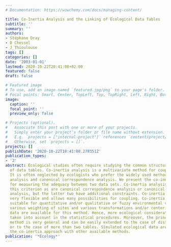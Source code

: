 ```yaml
---
# Documentation: https://wowchemy.com/docs/managing-content/

title: Co-Inertia Analysis and the Linking of Ecological Data Tables
subtitle: ''
summary: ''
authors:
- Stéphane Dray
- D Chessel
- J Thioulouse
tags: []
categories: []
date: '2003-01-01'
lastmod: 2020-10-22T20:41:08+02:00
featured: false
draft: false

# Featured image
# To use, add an image named `featured.jpg/png` to your page's folder.
# Focal points: Smart, Center, TopLeft, Top, TopRight, Left, Right, BottomLeft, Bottom, BottomRight.
image:
  caption: ''
  focal_point: ''
  preview_only: false

# Projects (optional).
#   Associate this post with one or more of your projects.
#   Simply enter your project's folder or file name without extension.
#   E.g. `projects = ["internal-project"]` references `content/project/deep-learning/index.md`.
#   Otherwise, set `projects = []`.
projects: []
publishDate: '2020-10-22T18:41:08.278351Z'
publication_types:
- '2'
abstract: Ecological studies often require studying the common structure of a pair
  of data tables. Co-inertia analysis is a multivariate method for coupling two tables.
  It is often neglected by ecologists who prefer the widely used methods of redundancy
  analysis and canonical correspondence analysis. We present the co-inertia criterion
  for measuring the adequacy between two data sets. Co-inertia analysis is based on
  this criterion as are canonical correspondence analysis or canonical correlation
  analysis, but the latter two have additional constraints. Co-inertia analysis is
  very flexible and allows many possibilities for coupling. Co-inertia analysis is
  suitable for quantitative and/or qualitative or fuzzy environmental variables. Moreover,
  various weighting of sites and various transformations and/or centering of species
  data are available for this method. Hence, more ecological considerations can be
  taken into account in the statistical procedures. Moreover, the principle of this
  method is very general and can be easily extended to the case of distance matrices
  or to the case of more than two tables. Simulated ecological data are used to compare
  the co-inertia approach with other available methods.
publication: '*Ecology*'
---
```


